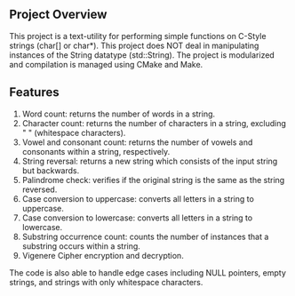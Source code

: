 ## Project Overview

This project is a text-utility for performing simple functions on C-Style strings (char[] or char\*). This project does NOT deal in manipulating instances of the String datatype (std::String). The project is modularized and compilation is managed using CMake and Make.

## Features 
1. Word count: returns the number of words in a string.
1. Character count: returns the number of characters in a string, excluding " " (whitespace characters).
1. Vowel and consonant count: returns the number of vowels and consonants within a string, respectively.
1. String reversal: returns a new string which consists of the input string but backwards.
1. Palindrome check: verifies if the original string is the same as the string reversed.
1. Case conversion to uppercase: converts all letters in a string to uppercase.
1. Case conversion to lowercase: converts all letters in a string to lowercase.
1. Substring occurrence count: counts the number of instances that a substring occurs within a string.
1. Vigenere Cipher encryption and decryption.

The code is also able to handle edge cases including NULL pointers, empty strings, and strings with only whitespace characters.
